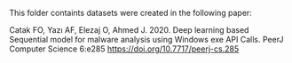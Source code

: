This folder containts datasets were created in the following paper:

Catak FO, Yazı AF, Elezaj O, Ahmed J. 2020. Deep learning based Sequential model for malware analysis using Windows exe API Calls. PeerJ Computer Science 6:e285 https://doi.org/10.7717/peerj-cs.285
